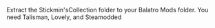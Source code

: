 Extract the Stickmin'sCollection folder to your Balatro Mods folder.
You need Talisman, Lovely, and Steamodded
